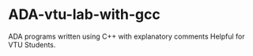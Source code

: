 # ADA-vtu-lab-with-gcc
ADA programs written using C++ with explanatory comments
Helpful for VTU Students.
